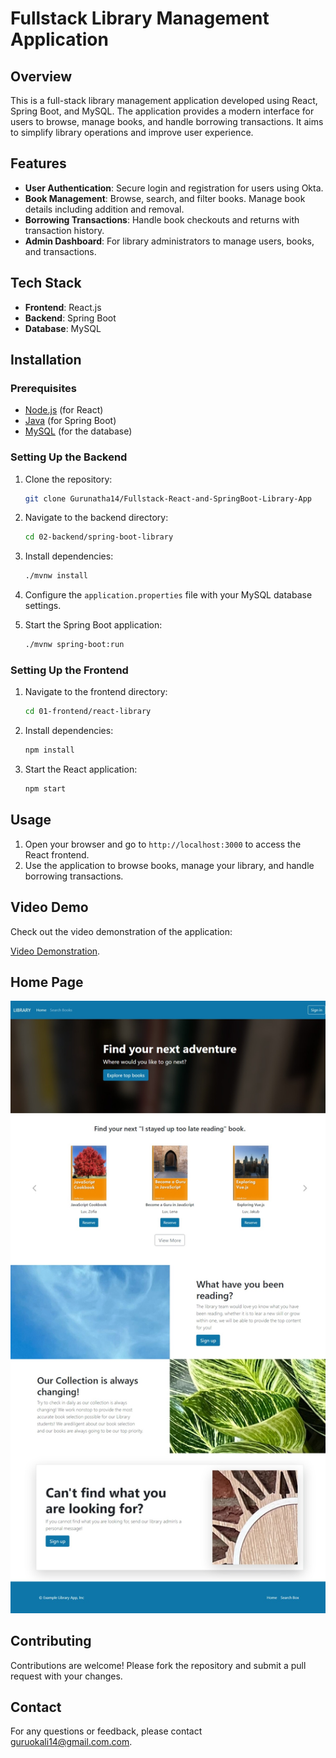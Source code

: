 
# Fullstack Library Management Application

## Overview

This is a full-stack library management application developed using React, Spring Boot, and MySQL. The application provides a modern interface for users to browse, manage books, and handle borrowing transactions. It aims to simplify library operations and improve user experience.

## Features

- **User Authentication**: Secure login and registration for users using Okta.
- **Book Management**: Browse, search, and filter books. Manage book details including addition and removal.
- **Borrowing Transactions**: Handle book checkouts and returns with transaction history.
- **Admin Dashboard**: For library administrators to manage users, books, and transactions.

## Tech Stack

- **Frontend**: React.js
- **Backend**: Spring Boot
- **Database**: MySQL

## Installation

### Prerequisites

- [Node.js](https://nodejs.org/) (for React)
- [Java](https://www.oracle.com/java/technologies/javase-downloads.html) (for Spring Boot)
- [MySQL](https://dev.mysql.com/downloads/) (for the database)

### Setting Up the Backend

1. Clone the repository:

    ```bash
    git clone Gurunatha14/Fullstack-React-and-SpringBoot-Library-App
    ```

2. Navigate to the backend directory:

    ```bash
    cd 02-backend/spring-boot-library
    ```

3. Install dependencies:

    ```bash
    ./mvnw install
    ```

4. Configure the `application.properties` file with your MySQL database settings.

5. Start the Spring Boot application:

    ```bash
    ./mvnw spring-boot:run
    ```

### Setting Up the Frontend

1. Navigate to the frontend directory:

    ```bash
    cd 01-frontend/react-library
    ```

2. Install dependencies:

    ```bash
    npm install
    ```

3. Start the React application:

    ```bash
    npm start
    ```

## Usage

1. Open your browser and go to `http://localhost:3000` to access the React frontend.
2. Use the application to browse books, manage your library, and handle borrowing transactions.

## Video Demo

Check out the video demonstration of the application:

[Video Demonstration](https://drive.google.com/file/d/1V95yhoiNCctX8jeVxYYkAyvpITOBb56L/view?usp=drive_link).

## Home Page 
![Home Page Screenshot](https://github.com/Gurunatha14/Fullstack-React-and-SpringBoot-Library-App/raw/main/Home_page.jpeg)

## Contributing

Contributions are welcome! Please fork the repository and submit a pull request with your changes.

## Contact

For any questions or feedback, please contact [guruokali14@gmail.com.com](mailto:guruokali14@gmail.com).
